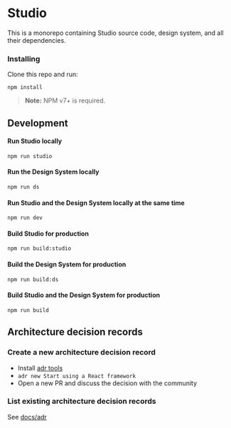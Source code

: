 # Studio

This is a monorepo containing Studio source code, design system, and all their dependencies.

### Installing

Clone this repo and run:

```
npm install
```

> **Note:** NPM v7+ is required.

## Development

#### Run Studio locally

```
npm run studio
```

#### Run the Design System locally

```
npm run ds
```

#### Run Studio and the Design System locally at the same time

```
npm run dev
```

#### Build Studio for production

```
npm run build:studio
```

#### Build the Design System for production

```
npm run build:ds
```

#### Build Studio and the Design System for production

```
npm run build
```

## Architecture decision records

### Create a new architecture decision record

- Install [adr tools](https://github.com/adr/adr-tools/blob/patch-1/INSTALL.md)
- `adr new Start using a React framework`
- Open a new PR and discuss the decision with the community

### List existing architecture decision records

See [docs/adr](docs/adr)
